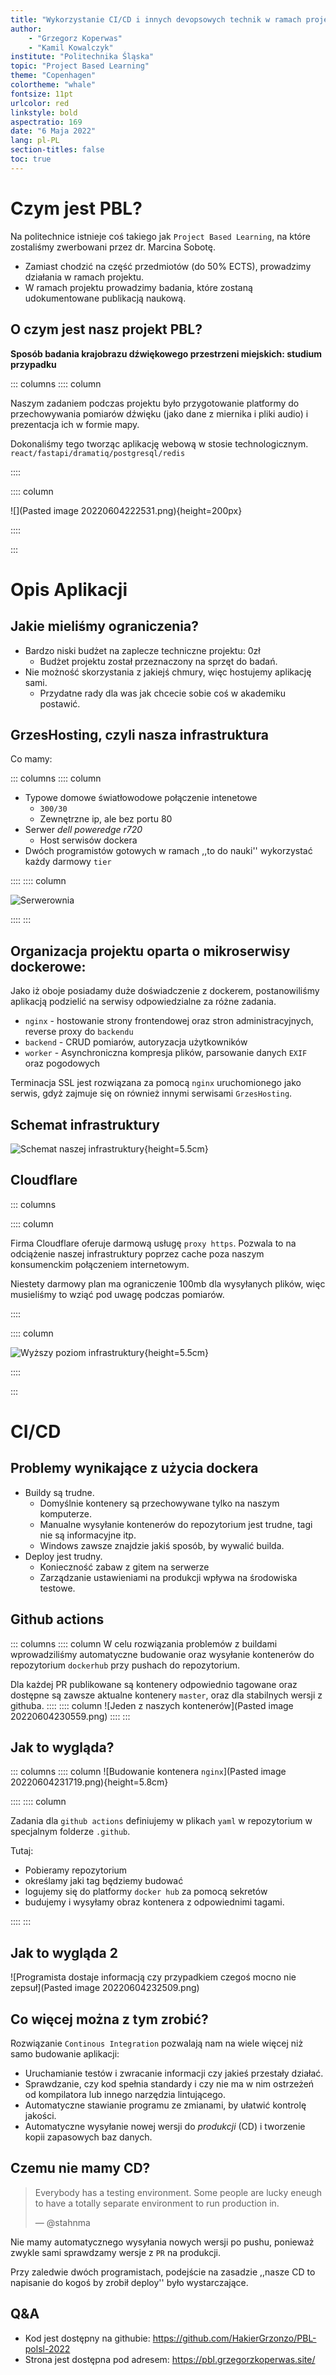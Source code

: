 ```yaml
---
title: "Wykorzystanie CI/CD i innych devopsowych technik w ramach projektu PBL"
author: 
	- "Grzegorz Koperwas"
	- "Kamil Kowalczyk"
institute: "Politechnika Śląska"
topic: "Project Based Learning"
theme: "Copenhagen"
colortheme: "whale"
fontsize: 11pt
urlcolor: red
linkstyle: bold
aspectratio: 169
date: "6 Maja 2022"
lang: pl-PL
section-titles: false
toc: true
---
```


# Czym jest PBL?
Na politechnice istnieje coś takiego jak `Project Based Learning`, na które zostaliśmy zwerbowani przez dr. Marcina Sobotę.

- Zamiast chodzić na część przedmiotów (do 50% ECTS), prowadzimy działania w ramach projektu.
- W ramach projektu prowadzimy badania, które zostaną udokumentowane publikacją naukową.

## O czym jest nasz projekt PBL?

**Sposób badania krajobrazu dźwiękowego przestrzeni miejskich: studium przypadku**

::: columns
:::: column

Naszym zadaniem podczas projektu było przygotowanie platformy do przechowywania pomiarów dźwięku (jako dane z miernika i pliki audio) i prezentacja ich w formie mapy.

Dokonaliśmy tego tworząc aplikację webową w stosie technologicznym. `react/fastapi/dramatiq/postgresql/redis`

::::

:::: column


![](Pasted image 20220604222531.png){height=200px}

::::

:::

# Opis Aplikacji

## Jakie mieliśmy ograniczenia?

- Bardzo niski budżet na zaplecze techniczne projektu: 0zł
	- Budżet projektu został przeznaczony na sprzęt do badań.
- Nie możność skorzystania z jakiejś chmury, więc hostujemy aplikację sami.
	- Przydatne rady dla was jak chcecie sobie coś w akademiku postawić.

## GrzesHosting, czyli nasza infrastruktura

Co mamy: 

::: columns
:::: column

- Typowe domowe światłowodowe połączenie intenetowe
	- `300/30`
	- Zewnętrzne ip, ale bez portu 80
- Serwer *dell poweredge r720*
	- Host serwisów dockera
- Dwóch programistów gotowych w ramach ,,to do nauki\'\' wykorzystać każdy darmowy `tier`

::::
:::: column

![Serwerownia](IMG_20220331_154107.jpg)

::::
:::

## Organizacja projektu oparta o mikroserwisy dockerowe:

Jako iż oboje posiadamy duże doświadczenie z dockerem, postanowiliśmy aplikacją podzielić na serwisy odpowiedzialne za różne zadania.

- `nginx` - hostowanie strony frontendowej oraz stron administracyjnych, reverse proxy do `backendu`
- `backend` - CRUD pomiarów, autoryzacja użytkowników
- `worker` - Asynchroniczna kompresja plików, parsowanie danych `EXIF` oraz pogodowych

Terminacja SSL jest rozwiązana za pomocą `nginx` uruchomionego jako serwis, gdyż zajmuje się on również innymi serwisami `GrzesHosting`.

## Schemat infrastruktury
![Schemat naszej infrastruktury](docker-compose.png){height=5.5cm}


## Cloudflare

::: columns

:::: column

Firma Cloudflare oferuje darmową usługę `proxy https`. Pozwala to na odciążenie naszej infrastruktury poprzez cache poza naszym konsumenckim połączeniem internetowym.

Niestety darmowy plan ma ograniczenie 100mb dla wysyłanych plików, więc musieliśmy to wziąć pod uwagę podczas pomiarów.

::::

:::: column

![Wyższy poziom infrastruktury](foo.png){height=5.5cm}

::::

:::
# CI/CD

## Problemy wynikające z użycia dockera

- Buildy są trudne.
	- Domyślnie kontenery są przechowywane tylko na naszym komputerze.
	- Manualne wysyłanie kontenerów do repozytorium jest trudne, tagi nie są informacyjne itp.
	- Windows zawsze znajdzie jakiś sposób, by wywalić builda.
- Deploy jest trudny.
	- Konieczność zabaw z gitem na serwerze
	- Zarządzanie ustawieniami na produkcji wpływa na środowiska testowe.

## Github actions 

::: columns
:::: column
W celu rozwiązania problemów z buildami wprowadziliśmy automatyczne budowanie oraz wysyłanie kontenerów do repozytorium `dockerhub` przy pushach do repozytorium.

Dla każdej PR publikowane są kontenery odpowiednio tagowane oraz dostępne są zawsze aktualne kontenery `master`, oraz dla stabilnych wersji z githuba.
::::
:::: column
![Jeden z naszych kontenerów](Pasted image 20220604230559.png)
::::
:::

## Jak to wygląda?

::: columns
:::: column
![Budowanie kontenera `nginx`](Pasted image 20220604231719.png){height=5.8cm}

::::
:::: column

Zadania dla `github actions` definiujemy w plikach `yaml` w repozytorium w specjalnym folderze `.github`.

Tutaj:

- Pobieramy repozytorium
- określamy jaki tag będziemy budować
- logujemy się do platformy `docker hub` za pomocą sekretów 
- budujemy i wysyłamy obraz kontenera z odpowiednimi tagami.

::::
:::

## Jak to wygląda 2

![Programista dostaje informacją czy przypadkiem czegoś mocno nie zepsuł](Pasted image 20220604232509.png)
## Co więcej można z tym zrobić?

Rozwiązanie `Continous Integration` pozwalają nam na wiele więcej niż samo budowanie aplikacji:

- Uruchamianie testów i zwracanie informacji czy jakieś przestały działać.
- Sprawdzanie, czy kod spełnia standardy i czy nie ma w nim ostrzeżeń od kompilatora lub innego narzędzia lintującego.
- Automatyczne stawianie programu ze zmianami, by ułatwić kontrolę jakości.
- Automatyczne wysyłanie nowej wersji do *produkcji* (CD) i tworzenie kopii zapasowych baz danych.

## Czemu nie mamy CD?

> Everybody has a testing environment. Some people are lucky eneugh to have a totally separate environment to run production in.
> 
> — @stahnma

Nie mamy automatycznego wysyłania nowych wersji po pushu, ponieważ zwykle sami sprawdzamy wersje z `PR` na produkcji.

Przy zaledwie dwóch programistach, podejście na zasadzie ,,nasze CD to napisanie do kogoś by zrobił deploy\'\' było wystarczające.

## Q&A
- Kod jest dostępny na githubie: https://github.com/HakierGrzonzo/PBL-polsl-2022
- Strona jest dostępna pod adresem: https://pbl.grzegorzkoperwas.site/